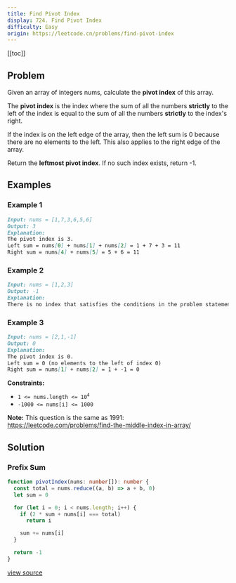 ```yaml
---
title: Find Pivot Index
display: 724. Find Pivot Index
difficulty: Easy
origin: https://leetcode.cn/problems/find-pivot-index
---
```


[[toc]]

## Problem

Given an array of integers nums, calculate the **pivot index** of this array.

The **pivot index** is the index where the sum of all the numbers **strictly** to the left of the index is equal to the sum of all the numbers **strictly** to the index's right.

If the index is on the left edge of the array, then the left sum is 0 because there are no elements to the left. This also applies to the right edge of the array.

Return the **leftmost pivot index**. If no such index exists, return -1.

## Examples

### Example 1

```md
Input: nums = [1,7,3,6,5,6]
Output: 3
Explanation:
The pivot index is 3.
Left sum = nums[0] + nums[1] + nums[2] = 1 + 7 + 3 = 11
Right sum = nums[4] + nums[5] = 5 + 6 = 11
```

### Example 2

```md
Input: nums = [1,2,3]
Output: -1
Explanation:
There is no index that satisfies the conditions in the problem statement.
```

### Example 3

```md
Input: nums = [2,1,-1]
Output: 0
Explanation:
The pivot index is 0.
Left sum = 0 (no elements to the left of index 0)
Right sum = nums[1] + nums[2] = 1 + -1 = 0
```

**Constraints:**

- <code>1 &lt;= nums.length &lt;= 10<sup>4</sup></code>
- <code>-1000 &lt;= nums[i] &lt;= 1000</code>

**Note:** This question is the same as 1991: <a href="https://leetcode.com/problems/find-the-middle-index-in-array/" target="_blank">https://leetcode.com/problems/find-the-middle-index-in-array/</a>

## Solution

### Prefix Sum

```ts
function pivotIndex(nums: number[]): number {
  const total = nums.reduce((a, b) => a + b, 0)
  let sum = 0

  for (let i = 0; i < nums.length; i++) {
    if (2 * sum + nums[i] === total)
      return i

    sum += nums[i]
  }

  return -1
}
```

[view source](https://leetcode.cn/problems/find-pivot-index)
